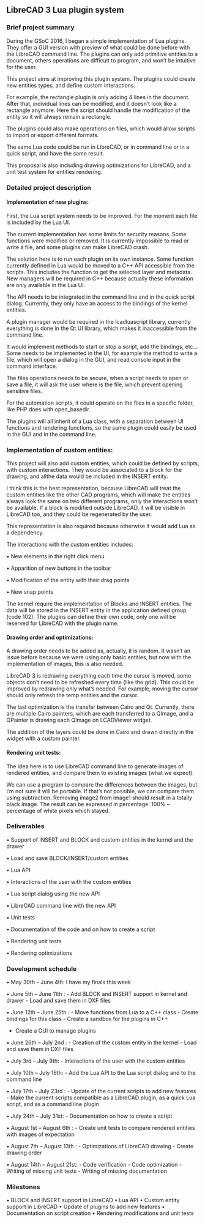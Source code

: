 ## LibreCAD 3 Lua plugin system

### Brief project summary

During the GSoC 2016, I began a simple implementation of Lua plugins.
They offer a GUI version with preview of what could be done before with
the LibreCAD command line. The plugins can only add primitive entities
to a document, others operations are difficult to program, and won’t be
intuitive for the user.

This project aims at improving this plugin system. The plugins could
create new entities types, and define custom interactions.

For example, the rectangle plugin is only adding 4 lines in the
document. After that, individual lines can be modified, and it doesn’t
look like a rectangle anymore. Here the script should handle the
modification of the entity so it will always remain a rectangle.

The plugins could also make operations on files, which would allow
scripts to import or export different formats.

The same Lua code could be run in LibreCAD, or in command line or in a
quick script, and have the same result.

This proposal is also including drawing optimizations for LibreCAD, and
a unit test system for entities rendering.

### Detailed project description

#### Implementation of new plugins:

First, the Lua script system needs to be improved. For the moment each
file is included by the Lua UI.

The current implementation has some limits for security reasons. Some
functions were modified or removed. It is currently impossible to read
or write a file, and some plugins can make LibreCAD crash.

The solution here is to run each plugin on its own instance. Some
function currently defined in Lua would be moved to a C++ API accessible
from the scripts. This includes the function to get the selected layer
and metadata. New managers will be required in C++ because actually
these information are only available in the Lua UI.

The API needs to be integrated in the command line and in the quick
script dialog. Currently, they only have an access to the bindings of
the kernel entities.

A plugin manager would be required in the lcadluascript library,
currently everything is done in the Qt UI library, which makes it
inaccessible from the command line.

It would implement methods to start or stop a script, add the bindings,
etc... Some needs to be implemented in the UI, for example the method to
write a file, which will open a dialog in the GUI, and read console
input in the command interface.

The files operations needs to be secure, when a script needs to open or
save a file, it will ask the user where is the file, which prevent
opening sensitive files.

For the automation scripts, it could operate on the files in a specific
folder, like PHP does with open_basedir.

The plugins will all inherit of a Lua class, with a separation between
UI functions and rendering functions, so the same plugin could easily be
used in the GUI and in the command line.

### Implementation of custom entities:

This project will also add custom entities, which could be defined by
scripts, with custom interactions. They would be associated to a block
for the drawing, and allthe data would be included in the INSERT entity.

I think this is the best representation, because LibreCAD will treat the
custom entities like the other CAD programs, which will make the
entities always look the same on two different programs, only the
interactions won’t be available. If a block is modified outside
LibreCAD, it will be visible in LibreCAD too, and they could be
regenerated by the user.

This representation is also required because otherwise it would add Lua
as a dependency.

The interactions with the custom entities includes:

• New elements in the right click menu

• Apparition of new buttons in the toolbar

• Modification of the entity with their drag points

• New snap points

The kernel require the implementation of Blocks and INSERT entities. The
data will be stored in the INSERT entity in the application defined
group (code 102). The plugins can define their own code, only one will
be reserved for LibreCAD with the plugin name.

#### Drawing order and optimizations:

A drawing order needs to be added as, actually, it is random. It wasn’t
an issue before because we were using only basic entities, but now with
the implementation of images, this is also needed.

LibreCAD 3 is redrawing everything each time the cursor is moved, some
objects don’t need to be refreshed every time (like the grid). This
could be improved by redrawing only what’s needed. For example, moving
the cursor should only refresh the temp entities and the cursor.

The last optimization is the transfer between Cairo and Qt. Currently,
there are multiple Cairo painters, which are each transferred to a
QImage, and a QPainter is drawing each QImage on LCADViewer widget.

The addition of the layers could be done in Cairo and drawn directly in
the widget with a custom painter.

#### Rendering unit tests:

The idea here is to use LibreCAD command line to generate images of
rendered entities, and compare them to existing images (what we expect).

We can use a program to compare the differences between the images, but
I’m not sure it will be portable. If that’s not possible, we can compare
them using subtraction. Removing image2 from image1 should result in a
totally black image. The result can be expressed in percentage: 100% –
percentage of white pixels which stayed.

### Deliverables

• Support of INSERT and BLOCK and custom entities in the kernel and the
drawer

• Load and save BLOCK/INSERT/custom entities

• Lua API

• Interactions of the user with the custom entities

• Lua script dialog using the new API

• LibreCAD command line with the new API

• Unit tests

• Documentation of the code and on how to create a script

• Rendering unit tests

• Rendering optimizations

### Development schedule

• May 30th – June 4th: I have my finals this week

• June 5th – June 11th : - Add BLOCK and INSERT support in kernel and
drawer - Load and save them in DXF files

• June 12th – June 25th : - Move functions from Lua to a C++ class -
Create bindings for this class - Create a sandbox for the plugins in C++
- Create a GUI to manage plugins

• June 26th – July 2nd : - Creation of the custom entity in the kernel -
Load and save them in DXF files

• July 3rd – July 9th: - Interactions of the user with the custom
entities

• July 10th – July 16th: - Add the Lua API to the Lua script dialog and
to the command line

• July 17th – July 23rd : - Update of the current scripts to add new
features - Make the current scripts compatible as a LibreCAD plugin, as
a quick Lua script, and as a command line plugin

• July 24th – July 31st: - Documentation on how to create a script

• August 1st – August 6th : - Create unit tests to compare rendered
entities with images of expectation

• August 7th – August 13th : - Optimizations of LibreCAD drawing -
Create drawing order

• August 14th – August 21st: - Code verification - Code optimization -
Writing of missing unit tests - Writing of missing documentation

### Milestones

• BLOCK and INSERT support in LibreCAD • Lua API • Custom entity support
in LibreCAD • Update of plugins to add new features • Documentation on
script creation • Rendering modifications and unit tests